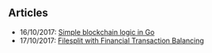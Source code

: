 ## Articles

- 16/10/2017: [Simple blockchain logic in Go](gopherchain.html)
- 17/10/2017: [Filesplit with Financial Transaction Balancing](fileTransSplit.html)
